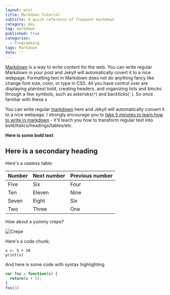 ```yaml
---
layout: post
title: Markdown Tutorial
subtitle: A quick reference of frequent markdown
category: dev
tag: markdown
published: true
categories:
  - Programming
tags: Markdown
date: ''
---
```


[Markdown](http://markdowntutorial.com/) is a way to write content for the web. You can write regular Markdown in your post and Jekyll will automatically covert it to a nice webpage. Formatting text in Markdown does not do anything fancy like change font size, color, or type in CSS. All you have control over are displaying plaintext bold, creating headers, and organizing lists and blocks through a few symbols, such as asterisks(`*`) and backticks(`` ` ``). So once familiar with these s
<!--more-->

You can write regular [markdown](http://markdowntutorial.com/) here and Jekyll will automatically convert it to a nice webpage.  I strongly encourage you to [take 5 minutes to learn how to write in markdown](http://markdowntutorial.com/) - it'll teach you how to transform regular text into bold/italics/headings/tables/etc.

**Here is some bold text**


## Here is a secondary heading

Here's a useless table:
 
| Number | Next number | Previous number |
| :------ |:--- | :--- |
| Five | Six | Four |
| Ten | Eleven | Nine |
| Seven | Eight | Six |
| Two | Three | One |
 

How about a yummy crepe?

![Crepe](http://lafenicegelato.com/wp-content/uploads/2014/09/crepes-with-chocolate.jpg)

Here's a code chunk:

~~~
x <- 5 + 10
print(x)
~~~

And here is some code with syntax highlighting

```javascript
var foo = function(x) {
  return(x + 5);
}
foo(3)
```
